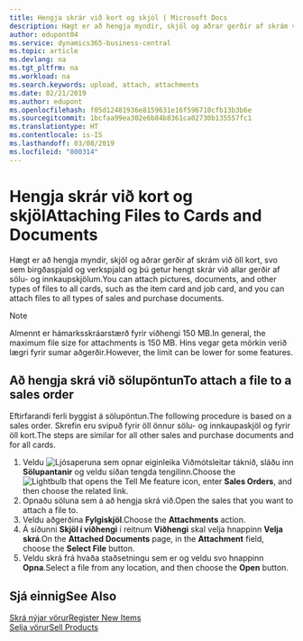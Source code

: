 ```yaml
---
title: Hengja skrár við kort og skjöl | Microsoft Docs
description: Hægt er að hengja myndir, skjöl og aðrar gerðir af skrám við öll kort og við allar gerðir af sölu- og innkaupaskjölum.
author: edupont04
ms.service: dynamics365-business-central
ms.topic: article
ms.devlang: na
ms.tgt_pltfrm: na
ms.workload: na
ms.search.keywords: upload, attach, attachments
ms.date: 02/21/2019
ms.author: edupont
ms.openlocfilehash: f05d12481936e8159631e16f596710cfb13b3b6e
ms.sourcegitcommit: 1bcfaa99ea302e6b84b8361ca02730b135557fc1
ms.translationtype: HT
ms.contentlocale: is-IS
ms.lasthandoff: 03/08/2019
ms.locfileid: "800314"
---
```

# <a name="attaching-files-to-cards-and-documents"></a><span data-ttu-id="94153-103">Hengja skrár við kort og skjöl</span><span class="sxs-lookup"><span data-stu-id="94153-103">Attaching Files to Cards and Documents</span></span>
<span data-ttu-id="94153-104">Hægt er að hengja myndir, skjöl og aðrar gerðir af skrám við öll kort, svo sem birgðaspjald og verkspjald og þú getur hengt skrár við allar gerðir af sölu- og innkaupskjölum.</span><span class="sxs-lookup"><span data-stu-id="94153-104">You can attach pictures, documents, and other types of files to all cards, such as the item card and job card, and you can attach files to all types of sales and purchase documents.</span></span>

> [!Note]
> <span data-ttu-id="94153-105">Almennt er hámarksskráarstærð fyrir viðhengi 150 MB.</span><span class="sxs-lookup"><span data-stu-id="94153-105">In general, the maximum file size for attachments is 150 MB.</span></span> <span data-ttu-id="94153-106">Hins vegar geta mörkin verið lægri fyrir sumar aðgerðir.</span><span class="sxs-lookup"><span data-stu-id="94153-106">However, the limit can be lower for some features.</span></span> 

## <a name="to-attach-a-file-to-a-sales-order"></a><span data-ttu-id="94153-107">Að hengja skrá við sölupöntun</span><span class="sxs-lookup"><span data-stu-id="94153-107">To attach a file to a sales order</span></span>
<span data-ttu-id="94153-108">Eftirfarandi ferli byggist á sölupöntun.</span><span class="sxs-lookup"><span data-stu-id="94153-108">The following procedure is based on a sales order.</span></span> <span data-ttu-id="94153-109">Skrefin eru svipuð fyrir öll önnur sölu- og innkaupaskjöl og fyrir öll kort.</span><span class="sxs-lookup"><span data-stu-id="94153-109">The steps are similar for all other sales and purchase documents and for all cards.</span></span>

1. <span data-ttu-id="94153-110">Veldu ![Ljósaperuna sem opnar eiginleika Viðmótsleitar](media/ui-search/search_small.png "Segðu mér hvað þú vilt gera") táknið, sláðu inn **Sölupantanir** og veldu síðan tengda tengilinn.</span><span class="sxs-lookup"><span data-stu-id="94153-110">Choose the ![Lightbulb that opens the Tell Me feature](media/ui-search/search_small.png "Tell me what you want to do") icon, enter **Sales Orders**, and then choose the related link.</span></span>
2. <span data-ttu-id="94153-111">Opnaðu söluna sem á að hengja skrá við.</span><span class="sxs-lookup"><span data-stu-id="94153-111">Open the sales that you want to attach a file to.</span></span>
3. <span data-ttu-id="94153-112">Veldu aðgerðina **Fylgiskjöl**.</span><span class="sxs-lookup"><span data-stu-id="94153-112">Choose the **Attachments** action.</span></span>
4. <span data-ttu-id="94153-113">Á síðunni **Skjöl í viðhengi** í reitnum **Viðhengi** skal velja hnappinn **Velja skrá**.</span><span class="sxs-lookup"><span data-stu-id="94153-113">On the **Attached Documents** page, in the **Attachment** field, choose the **Select File** button.</span></span>
5. <span data-ttu-id="94153-114">Veldu skrá frá hvaða staðsetningu sem er og veldu svo hnappinn **Opna**.</span><span class="sxs-lookup"><span data-stu-id="94153-114">Select a file from any location, and then choose the **Open** button.</span></span>

## <a name="see-also"></a><span data-ttu-id="94153-115">Sjá einnig</span><span class="sxs-lookup"><span data-stu-id="94153-115">See Also</span></span>
[<span data-ttu-id="94153-116">Skrá nýjar vörur</span><span class="sxs-lookup"><span data-stu-id="94153-116">Register New Items</span></span>](inventory-how-register-new-items.md)  
[<span data-ttu-id="94153-117">Selja vörur</span><span class="sxs-lookup"><span data-stu-id="94153-117">Sell Products</span></span>](sales-how-sell-products.md)
